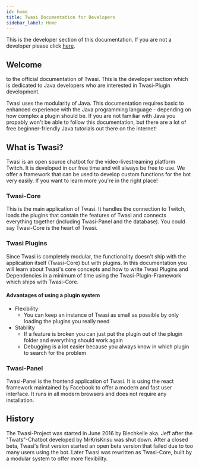 ```yaml
---
id: home
title: Twasi Documentation for Developers
sidebar_label: Home
---
```


This is the developer section of this documentation. If you are not a developer please click [here](/docs/users/home).

## Welcome

to the official documentation of Twasi. This is the developer section which is dedicated to Java developers who are interested in Twasi-Plugin development.

Twasi uses the modularity of Java. This documentation requires basic to enhanced experience with the Java programming language - depending on how complex a plugin should be. If you are not familiar with Java you propably won't be able to follow this documentation, but there are a lot of free beginner-friendly Java tutorials out there on the internet!

## What is Twasi?

Twasi is an open source chatbot for the video-livestreaming platform Twitch. It is developed in our free time and will always be free to use. We offer a framework that can be used to develop custom functions for the bot very easily. If you want to learn more you're in the right place!

### Twasi-Core

This is the main application of Twasi. It handles the connection to Twitch, loads the plugins that contain the features of Twasi and connects everything together (including Twasi-Panel and the database). You could say Twasi-Core is the heart of Twasi.

### Twasi Plugins

Since Twasi is completely modular, the functionality doesn't ship with the application itself (Twasi-Core) but with plugins. In this documentation you will learn about Twasi's core concepts and how to write Twasi Plugins and Dependencies in a minimum of time using the Twasi-Plugin-Framework which ships with Twasi-Core.

#### Advantages of using a plugin system

- Flexibility
    - You can keep an instance of Twasi as small as possible by only loading the plugins you really need
- Stability
    - If a feature is broken you can just put the plugin out of the plugin folder and everything should work again
    - Debugging is a lot easier because you always know in which plugin to search for the problem

### Twasi-Panel

Twasi-Panel is the frontend application of Twasi. It is using the react framework maintained by Facebook to offer a modern and fast user interface. It runs in all modern browsers and does not require any installation.

## History

The Twasi-Project was started in June 2016 by Blechkelle aka. Jeff after the "Twats"-Chatbot developed by MrKrisKrisu was shut down. After a closed beta, Twasi's first version started an open beta version that failed due to too many users using the bot. Later Twasi was rewritten as Twasi-Core, built by a modular system to offer more flexibility.

